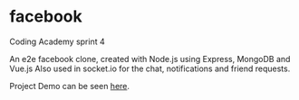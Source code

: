 # facebook
Coding Academy sprint 4

An e2e facebook clone, created with Node.js using Express, MongoDB and Vue.js
Also used in socket.io for the chat, notifications and friend requests.

Project Demo can be seen [here](https://facebook-vue-node.herokuapp.com/#/).
